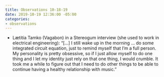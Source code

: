 ```yaml
---
title: Observations 10-18-19
date: 2019-10-19 12:36:00 -05:00
categories:
- observations
---
```


- Lætitia Tamko (Vagabon) in a Stereogum interview (she used to work in electrical engineering): “[…] I still wake up in the morning … do some integrated circuit equation, just to remind myself that I’m a full person. My personality is pretty obsessive, so if I just allow myself to do one thing and I let my identity just rely on that one thing, I would crumble. It took me a while to figure out that I need to do other things to be able to continue having a healthy relationship with music.”